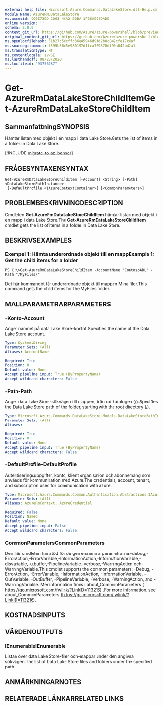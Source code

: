 ```yaml
---
external help file: Microsoft.Azure.Commands.DataLakeStore.dll-Help.xml
Module Name: AzureRM.DataLakeStore
ms.assetid: CC0E73BD-2063-4CA2-BBBA-1FB6AE04DADE
online version: ''
schema: 2.0.0
content_git_url: https://github.com/Azure/azure-powershell/blob/preview/src/ResourceManager/DataLakeStore/Commands.DataLakeStore/help/Get-AzureRmDataLakeStoreChildItem.md
original_content_git_url: https://github.com/Azure/azure-powershell/blob/preview/src/ResourceManager/DataLakeStore/Commands.DataLakeStore/help/Get-AzureRmDataLakeStoreChildItem.md
ms.openlocfilehash: 51b27c5dcffc36e45946d9fd2b0c842cfe17cdaf
ms.sourcegitcommit: f599b50d5e980197d1fca769378df90a842b42a1
ms.translationtype: MT
ms.contentlocale: sv-SE
ms.lasthandoff: 08/20/2020
ms.locfileid: "93756987"
---
```

# <span data-ttu-id="c6684-101">Get-AzureRmDataLakeStoreChildItem</span><span class="sxs-lookup"><span data-stu-id="c6684-101">Get-AzureRmDataLakeStoreChildItem</span></span>

## <span data-ttu-id="c6684-102">Sammanfattning</span><span class="sxs-lookup"><span data-stu-id="c6684-102">SYNOPSIS</span></span>
<span data-ttu-id="c6684-103">Hämtar listan med objekt i en mapp i data Lake Store.</span><span class="sxs-lookup"><span data-stu-id="c6684-103">Gets the list of items in a folder in Data Lake Store.</span></span>

[!INCLUDE [migrate-to-az-banner](../../includes/migrate-to-az-banner.md)]

## <span data-ttu-id="c6684-104">FRÅGESYNTAXEN</span><span class="sxs-lookup"><span data-stu-id="c6684-104">SYNTAX</span></span>

```
Get-AzureRmDataLakeStoreChildItem [-Account] <String> [-Path] <DataLakeStorePathInstance>
 [-DefaultProfile <IAzureContextContainer>] [<CommonParameters>]
```

## <span data-ttu-id="c6684-105">PROBLEMBESKRIVNING</span><span class="sxs-lookup"><span data-stu-id="c6684-105">DESCRIPTION</span></span>
<span data-ttu-id="c6684-106">Cmdleten **Get-AzureRmDataLakeStoreChildItem** hämtar listan med objekt i en mapp i data Lake Store.</span><span class="sxs-lookup"><span data-stu-id="c6684-106">The **Get-AzureRmDataLakeStoreChildItem** cmdlet gets the list of items in a folder in Data Lake Store.</span></span>

## <span data-ttu-id="c6684-107">BESKRIVS</span><span class="sxs-lookup"><span data-stu-id="c6684-107">EXAMPLES</span></span>

### <span data-ttu-id="c6684-108">Exempel 1: Hämta underordnade objekt till en mapp</span><span class="sxs-lookup"><span data-stu-id="c6684-108">Example 1: Get the child items for a folder</span></span>
```
PS C:\>Get-AzureRmDataLakeStoreChildItem -AccountName "ContosoADL" -Path "/MyFiles/"
```

<span data-ttu-id="c6684-109">Det här kommandot får underordnade objekt till mappen Mina filer.</span><span class="sxs-lookup"><span data-stu-id="c6684-109">This command gets the child items for the MyFiles folder.</span></span>

## <span data-ttu-id="c6684-110">MALLPARAMETRAR</span><span class="sxs-lookup"><span data-stu-id="c6684-110">PARAMETERS</span></span>

### <span data-ttu-id="c6684-111">-Konto</span><span class="sxs-lookup"><span data-stu-id="c6684-111">-Account</span></span>
<span data-ttu-id="c6684-112">Anger namnet på data Lake Store-kontot.</span><span class="sxs-lookup"><span data-stu-id="c6684-112">Specifies the name of the Data Lake Store account.</span></span>

```yaml
Type: System.String
Parameter Sets: (All)
Aliases: AccountName

Required: True
Position: 0
Default value: None
Accept pipeline input: True (ByPropertyName)
Accept wildcard characters: False
```

### <span data-ttu-id="c6684-113">-Path</span><span class="sxs-lookup"><span data-stu-id="c6684-113">-Path</span></span>
<span data-ttu-id="c6684-114">Anger data Lake Store-sökvägen till mappen, från rot katalogen (/).</span><span class="sxs-lookup"><span data-stu-id="c6684-114">Specifies the Data Lake Store path of the folder, starting with the root directory (/).</span></span>

```yaml
Type: Microsoft.Azure.Commands.DataLakeStore.Models.DataLakeStorePathInstance
Parameter Sets: (All)
Aliases: 

Required: True
Position: 0
Default value: None
Accept pipeline input: True (ByPropertyName)
Accept wildcard characters: False
```

### <span data-ttu-id="c6684-115">-DefaultProfile</span><span class="sxs-lookup"><span data-stu-id="c6684-115">-DefaultProfile</span></span>
<span data-ttu-id="c6684-116">Autentiseringsuppgifter, konto, klient organisation och abonnemang som används för kommunikation med Azure.</span><span class="sxs-lookup"><span data-stu-id="c6684-116">The credentials, account, tenant, and subscription used for communication with azure.</span></span>

```yaml
Type: Microsoft.Azure.Commands.Common.Authentication.Abstractions.IAzureContextContainer
Parameter Sets: (All)
Aliases: AzureRmContext, AzureCredential

Required: False
Position: Named
Default value: None
Accept pipeline input: False
Accept wildcard characters: False
```

### <span data-ttu-id="c6684-117">CommonParameters</span><span class="sxs-lookup"><span data-stu-id="c6684-117">CommonParameters</span></span>
<span data-ttu-id="c6684-118">Den här cmdleten har stöd för de gemensamma parametrarna:-debug,-ErrorAction,-ErrorVariable,-InformationAction,-InformationVariable,-disvariable,-utbuffer,-PipelineVariable,-verbose,-WarningAction och-WarningVariable.</span><span class="sxs-lookup"><span data-stu-id="c6684-118">This cmdlet supports the common parameters: -Debug, -ErrorAction, -ErrorVariable, -InformationAction, -InformationVariable, -OutVariable, -OutBuffer, -PipelineVariable, -Verbose, -WarningAction, and -WarningVariable.</span></span> <span data-ttu-id="c6684-119">Mer information finns i about_CommonParameters ( https://go.microsoft.com/fwlink/?LinkID=113216) .</span><span class="sxs-lookup"><span data-stu-id="c6684-119">For more information, see about_CommonParameters (https://go.microsoft.com/fwlink/?LinkID=113216).</span></span>

## <span data-ttu-id="c6684-120">KOSTNADS</span><span class="sxs-lookup"><span data-stu-id="c6684-120">INPUTS</span></span>

## <span data-ttu-id="c6684-121">VÄRDEN</span><span class="sxs-lookup"><span data-stu-id="c6684-121">OUTPUTS</span></span>

### <span data-ttu-id="c6684-122">IEnumerable<DataLakeStoreItem></span><span class="sxs-lookup"><span data-stu-id="c6684-122">IEnumerable<DataLakeStoreItem></span></span>
<span data-ttu-id="c6684-123">Listan över data Lake Store-filer och-mappar under den angivna sökvägen.</span><span class="sxs-lookup"><span data-stu-id="c6684-123">The list of Data Lake Store files and folders under the specified path.</span></span>

## <span data-ttu-id="c6684-124">ANMÄRKNINGAR</span><span class="sxs-lookup"><span data-stu-id="c6684-124">NOTES</span></span>

## <span data-ttu-id="c6684-125">RELATERADE LÄNKAR</span><span class="sxs-lookup"><span data-stu-id="c6684-125">RELATED LINKS</span></span>

